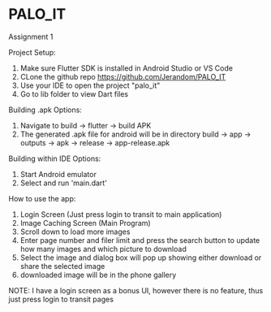 # PALO_IT
Assignment 1

Project Setup:

1. Make sure Flutter SDK is installed in Android Studio or VS Code
2. CLone the github repo https://github.com/Jerandom/PALO_IT
3. Use your IDE to open the project "palo_it" 
4. Go to lib folder to view Dart files

Building .apk Options:
1. Navigate to build -> flutter -> build APK
2. The generated .apk file for android will be in directory build -> app -> outputs -> apk -> release -> app-release.apk

Building within IDE Options:
1. Start Android emulator
2. Select <Emulator Name> and run 'main.dart'

How to use the app:
1. Login Screen (Just press login to transit to main application)
2. Image Caching Screen (Main Program)
3. Scroll down to load more images
4. Enter page number and filer limit and press the search button to update how many images and which picture to download
5. Select the image and dialog box will pop up showing either download or share the selected image
6. downloaded image will be in the phone gallery

NOTE: I have a login screen as a bonus UI, however there is no feature, thus just press login to transit pages